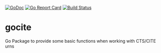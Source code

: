 [![GoDoc](https://godoc.org/github.com/ThomasK81/gocite?status.svg)](https://godoc.org/github.com/ThomasK81/gocite)
[![Go Report Card](https://goreportcard.com/badge/github.com/ThomasK81/gocite)](https://goreportcard.com/report/github.com/ThomasK81/gocite)
[![Build Status](https://travis-ci.org/ThomasK81/gocite.svg?branch=master)](https://travis-ci.org/ThomasK81/gocite)

# gocite
Go Package to provide some basic functions when working with CTS/CITE urns
